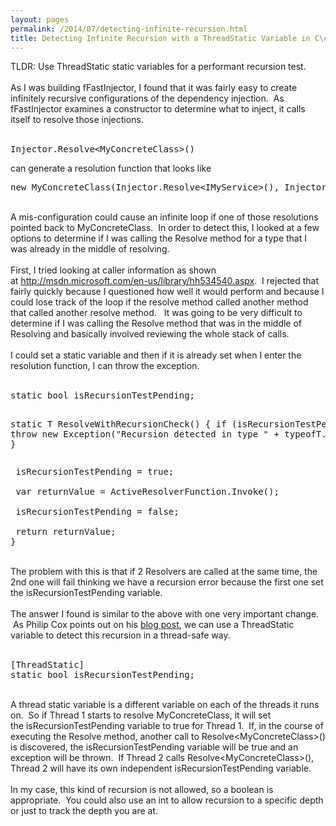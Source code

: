 ```yaml
---
layout: pages
permalink: /2014/07/detecting-infinite-recursion.html
title: Detecting Infinite Recursion with a ThreadStatic Variable in C\#
---
```

TLDR: Use ThreadStatic static variables for a performant recursion test.<br />
<br />
As I was building fFastInjector, I found that it was fairly easy to create infinitely recursive configurations of the dependency injection. &nbsp;As fFastInjector examines a constructor to determine what to inject, it calls itself to resolve those injections. <br />
<br />
<pre>Injector.Resolve&lt;MyConcreteClass&gt;()</pre>
can generate a resolution function that looks like <br />
<pre>new MyConcreteClass(Injector.Resolve&lt;IMyService&gt;(), Injector.Resolve&lt;IMySecurity&gt;())</pre>
<br />
A mis-configuration could cause an infinite loop if one of those resolutions pointed back to MyConcreteClass. &nbsp;In order to detect this, I looked at a few options to determine if I was calling the Resolve method for a type that I was already in the middle of resolving.<br />
<br />
First, I tried looking at caller information as shown at&nbsp;<a href="http://msdn.microsoft.com/en-us/library/hh534540.aspx">http://msdn.microsoft.com/en-us/library/hh534540.aspx</a>. &nbsp;I rejected that fairly quickly because I questioned how well it would perform and because I could lose track of the loop if the resolve method called another method that called another resolve method. &nbsp; It was going to be very difficult to determine if I was calling the Resolve method that was in the middle of Resolving and basically involved reviewing the whole stack of calls.<br />
<br />
I could set a static variable and then if it is already set when I enter the resolution function, I can throw the exception.<br />
<br />
<pre>static bool isRecursionTestPending;

static T ResolveWithRecursionCheck()
{
 if (isRecursionTestPending)
 {
  throw new Exception("Recursion detected in type " + typeofT.Name);
 }</pre>
<pre> isRecursionTestPending = true;
 
 var returnValue = ActiveResolverFunction.Invoke();
 
 isRecursionTestPending = false;
 
 return returnValue;
}
</pre>
<br />
The problem with this is that if 2 Resolvers are called at the same time, the 2nd one will fail thinking we have a recursion error because the first one set the isRecursionTestPending variable.<br />
<br />
The answer I found is similar to the above with one very important change. &nbsp;As Philip Cox points out on his <a href="http://philsversion.com/2009/04/01/dealing-with-infinite-recursion/">blog post</a>, we can use a ThreadStatic variable to detect this recursion in a thread-safe way.<br />
<br />
<pre>[ThreadStatic]
static bool isRecursionTestPending;
</pre>
<br />
A thread static variable is a different variable on each of the threads it runs on. &nbsp;So if Thread 1 starts to resolve MyConcreteClass, it will set the&nbsp;isRecursionTestPending variable to true for Thread 1. &nbsp;If, in the course of executing the Resolve method, another call to Resolve&lt;MyConcreteClass&gt;() is discovered, the&nbsp;isRecursionTestPending variable will be true and an exception will be thrown. &nbsp;If Thread 2 calls Resolve&lt;MyConcreteClass&gt;(), Thread 2 will have its own independent isRecursionTestPending variable.<br />
<br />
In my case, this kind of recursion is not allowed, so a boolean is appropriate. &nbsp;You could also use an int to allow recursion to a specific depth or just to track the depth you are at. <br />
<br />
